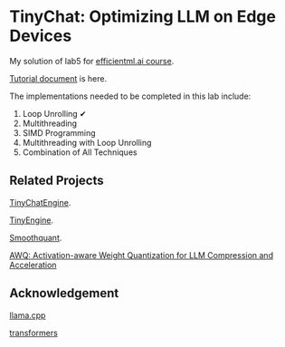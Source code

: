 # TinyChat: Optimizing LLM on Edge Devices

My solution of lab5 for [efficientml.ai course](https://efficientml.ai/).

[Tutorial document](https://docs.google.com/document/d/13IaTfPKjp0KiSBEhPdX9IxgXMIAZfiFjor37OWQJhMM/edit?usp=sharing) is here.

The implementations needed to be completed in this lab include:
1. Loop Unrolling ✔
2. Multithreading
3. SIMD Programming
4. Multithreading with Loop Unrolling
5. Combination of All Techniques

## Related Projects

[TinyChatEngine](https://github.com/mit-han-lab/TinyChatEngine).

[TinyEngine](https://github.com/mit-han-lab/tinyengine).

[Smoothquant](https://github.com/mit-han-lab/smoothquant).

[AWQ: Activation-aware Weight Quantization for LLM Compression and Acceleration](https://github.com/mit-han-lab/llm-awq)

## Acknowledgement

[llama.cpp](https://github.com/ggerganov/llama.cpp)

[transformers](https://github.com/huggingface/transformers)
